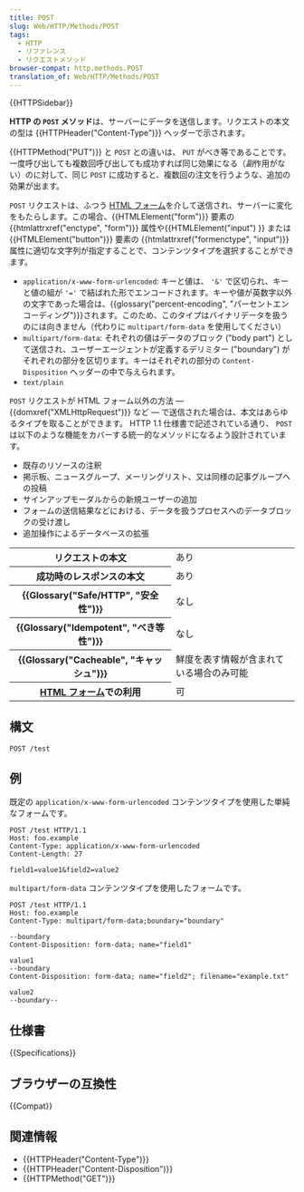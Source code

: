```yaml
---
title: POST
slug: Web/HTTP/Methods/POST
tags:
  - HTTP
  - リファレンス
  - リクエストメソッド
browser-compat: http.methods.POST
translation_of: Web/HTTP/Methods/POST
---
```

{{HTTPSidebar}}

**HTTP の `POST` メソッド**は、サーバーにデータを送信します。リクエストの本文の型は {{HTTPHeader("Content-Type")}} ヘッダーで示されます。

{{HTTPMethod("PUT")}} と `POST` との違いは、 `PUT` がべき等であることです。一度呼び出しても複数回呼び出しても成功すれば同じ効果になる（*副*作用がない）のに対して、同じ `POST` に成功すると、複数回の注文を行うような、追加の効果が出ます。

`POST` リクエストは、ふつう [HTML フォーム](/ja/docs/Learn/Forms)を介して送信され、サーバーに変化をもたらします。この場合、{{HTMLElement("form")}} 要素の {{htmlattrxref("enctype", "form")}} 属性や{{HTMLElement("input") }} または {{HTMLElement("button")}} 要素の {{htmlattrxref("formenctype", "input")}} 属性に適切な文字列が指定することで、コンテンツタイプを選択することができます。

- `application/x-www-form-urlencoded`: キーと値は、 `'&'` で区切られ、キーと値の組が `'='` で結ばれた形でエンコードされます。キーや値が英数字以外の文字であった場合は、{{glossary("percent-encoding", "パーセントエンコーディング")}}されます。このため、このタイプはバイナリデータを扱うのには向きません（代わりに `multipart/form-data` を使用してください）
- `multipart/form-data`: それぞれの値はデータのブロック ("body part") として送信され、ユーザーエージェントが定義するデリミター ("boundary") がそれぞれの部分を区切ります。キーはそれぞれの部分の `Content-Disposition` ヘッダーの中で与えられます。
- `text/plain`

`POST` リクエストが HTML フォーム以外の方法 — {{domxref("XMLHttpRequest")}} など — で送信された場合は、本文はあらゆるタイプを取ることができます。 HTTP 1.1 仕様書で記述されている通り、 `POST` は以下のような機能をカバーする統一的なメソッドになるよう設計されています。

- 既存のリソースの注釈
- 掲示板、ニュースグループ、メーリングリスト、又は同様の記事グループへの投稿
- サインアップモーダルからの新規ユーザーの追加
- フォームの送信結果などにおける、データを扱うプロセスへのデータブロックの受け渡し
- 追加操作によるデータベースの拡張

<table class="properties">
  <tbody>
    <tr>
      <th scope="row">リクエストの本文</th>
      <td>あり</td>
    </tr>
    <tr>
      <th scope="row">成功時のレスポンスの本文</th>
      <td>あり</td>
    </tr>
    <tr>
      <th scope="row">{{Glossary("Safe/HTTP", "安全性")}}</th>
      <td>なし</td>
    </tr>
    <tr>
      <th scope="row">{{Glossary("Idempotent", "べき等性")}}</th>
      <td>なし</td>
    </tr>
    <tr>
      <th scope="row">{{Glossary("Cacheable", "キャッシュ")}}</th>
      <td>鮮度を表す情報が含まれている場合のみ可能</td>
    </tr>
    <tr>
      <th scope="row">
        <a href="/ja/docs/Learn/Forms">HTML フォーム</a>での利用
      </th>
      <td>可</td>
    </tr>
  </tbody>
</table>

## 構文

```
POST /test
```

## 例

既定の `application/x-www-form-urlencoded` コンテンツタイプを使用した単純なフォームです。

```
POST /test HTTP/1.1
Host: foo.example
Content-Type: application/x-www-form-urlencoded
Content-Length: 27

field1=value1&field2=value2
```

`multipart/form-data` コンテンツタイプを使用したフォームです。

```
POST /test HTTP/1.1
Host: foo.example
Content-Type: multipart/form-data;boundary="boundary"

--boundary
Content-Disposition: form-data; name="field1"

value1
--boundary
Content-Disposition: form-data; name="field2"; filename="example.txt"

value2
--boundary--
```

## 仕様書

{{Specifications}}

## ブラウザーの互換性

{{Compat}}

## 関連情報

- {{HTTPHeader("Content-Type")}}
- {{HTTPHeader("Content-Disposition")}}
- {{HTTPMethod("GET")}}
